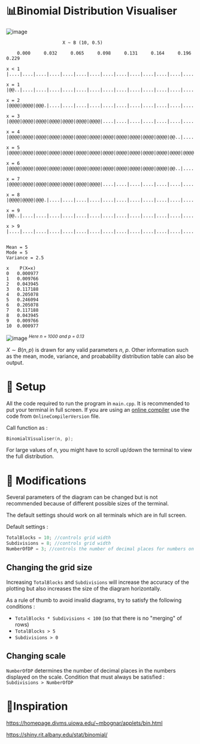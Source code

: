 # 📊Binomial Distribution Visualiser

![image](https://user-images.githubusercontent.com/65414576/157391910-6fe68afd-8177-4030-9cd3-28b03a7e3824.png)

```
					 X ~ B (10, 0.5)

	0.000     0.032     0.065     0.098     0.131     0.164     0.196     0.229     

x < 1	 |....|....|....|....|....|....|....|....|....|....|....|....|....|....|....|

x = 1	 |@@..|....|....|....|....|....|....|....|....|....|....|....|....|....|....|

x = 2	 |@@@@|@@@@|@@@.|....|....|....|....|....|....|....|....|....|....|....|....|

x = 3	 |@@@@|@@@@|@@@@|@@@@|@@@@|@@@@|@@@@|....|....|....|....|....|....|....|....|

x = 4	 |@@@@|@@@@|@@@@|@@@@|@@@@|@@@@|@@@@|@@@@|@@@@|@@@@|@@@@|@@@@|@@..|....|....|

x = 5	 |@@@@|@@@@|@@@@|@@@@|@@@@|@@@@|@@@@|@@@@|@@@@|@@@@|@@@@|@@@@|@@@@|@@@@|@@@@|

x = 6	 |@@@@|@@@@|@@@@|@@@@|@@@@|@@@@|@@@@|@@@@|@@@@|@@@@|@@@@|@@@@|@@..|....|....|

x = 7	 |@@@@|@@@@|@@@@|@@@@|@@@@|@@@@|@@@@|....|....|....|....|....|....|....|....|

x = 8	 |@@@@|@@@@|@@@.|....|....|....|....|....|....|....|....|....|....|....|....|

x = 9	 |@@..|....|....|....|....|....|....|....|....|....|....|....|....|....|....|

x > 9	 |....|....|....|....|....|....|....|....|....|....|....|....|....|....|....|


Mean = 5
Mode = 5
Variance = 2.5

x	 P(X=x)
0	0.000977
1	0.009766
2	0.043945
3	0.117188
4	0.205078
5	0.246094
6	0.205078
7	0.117188
8	0.043945
9	0.009766
10	0.000977
```

![image](https://user-images.githubusercontent.com/65414576/157603181-c5ec6308-b09c-436b-923f-7b81f64f6ac7.png)
<sup>*Here n = 1000 and p = 0.13* 


$X\sim B(n,p)$ is drawn for any valid parameters $n$, $p$. Other information such as the mean, mode, variance, and proabability distribution table can also be output.
  
# 🚀 Setup # 
All the code required to run the program in `main.cpp`. It is recommended to put your terminal in full screen. If you are using an [online compiler](https://www.onlinegdb.com/online_c++_compiler) use the code from `OnlineCompilerVersion` file.

Call function as :
```cpp
BinomialVisualiser(n, p);
```

For large values of $n$, you might have to scroll up/down the terminal to view the full distribution.
# 🔨 Modifications #
Several parameters of the diagram can be changed but is not recommended because of different possible sizes of the terminal.

The default settings should work on all terminals which are in full screen.

Default settings :
```cpp
TotalBlocks = 10; //controls grid width
Subdivisions = 8; //controls grid width
NumberOfDP = 3; //controls the number of decimal places for numbers on scale
```
## Changing the grid size ##
Increasing `TotalBlocks` and `Subdivisions` will increase the accuracy of the plotting but also increases the size of the diagram horizontally.

As a rule of thumb to avoid invalid diagrams, try to satisfy the following conditions  :

- `TotalBlocks * Subdivisions < 100` (so that there is no "merging" of rows)
- `TotalBlocks > 5`
- `Subdivisions > 0`

## Changing scale ##
`NumberOfDP` determines the number of decimal places in the numbers displayed on the scale. 
Condition that must always be satisfied : `Subdivisions > NumberOfDP`

# 🌠Inspiration #
https://homepage.divms.uiowa.edu/~mbognar/applets/bin.html

https://shiny.rit.albany.edu/stat/binomial/
